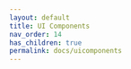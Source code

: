 ```yaml
---
layout: default
title: UI Components
nav_order: 14
has_children: true
permalink: docs/uicomponents
---
```

